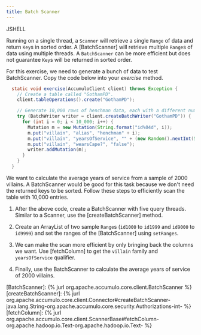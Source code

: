 ```yaml
---
title: Batch Scanner
---
```

JSHELL

Running on a single thread, a `Scanner` will retrieve a single `Range` of data and return `Key`s in sorted order. A [BatchScanner]
will retrieve multiple `Range`s of data using multiple threads.  A `BatchScanner` can be more efficient but does not guarantee `Key`s will be returned in sorted order.

For this exercise, we need to generate a bunch of data to test BatchScanner.  Copy the code below into your _exercise_ method.

```java
  static void exercise(AccumuloClient client) throws Exception {
    // Create a table called "GothamPD".
    client.tableOperations().create("GothamPD");

    // Generate 10,000 rows of henchman data, each with a different number yearsOfService
    try (BatchWriter writer = client.createBatchWriter("GothamPD")) {
      for (int i = 0; i < 10_000; i++) {
        Mutation m = new Mutation(String.format("id%04d", i));
        m.put("villain", "alias", "henchman" + i);
        m.put("villain", "yearsOfService", "" + (new Random().nextInt(50)));
        m.put("villain", "wearsCape?", "false");
        writer.addMutation(m);
      }
    }
  }
```

We want to calculate the average years of service from a sample of 2000 villains. A BatchScanner would be good for this task because we
don't need the returned keys to be sorted. Follow these steps to efficiently scan the table with 10,000 entries.

1. After the above code, create a BatchScanner with five query threads.  Similar to a Scanner, use the [createBatchScanner] method.

2. Create an ArrayList of two sample `Range`s (`id1000` to `id1999` and `id9000` to `id9999`) and set the ranges of the [BatchScanner] using `setRanges`.

3. We can make the scan more efficient by only bringing back the columns we want.  Use [fetchColumn] to get the `villain` family
and `yearsOfService` qualifier.

4. Finally, use the BatchScanner to calculate the average years of service of 2000 villains.

[BatchScanner]: {% jurl org.apache.accumulo.core.client.BatchScanner %}
[createBatchScanner]: {% jurl org.apache.accumulo.core.client.Connector#createBatchScanner-java.lang.String-org.apache.accumulo.core.security.Authorizations-int- %}
[fetchColumn]: {% jurl org.apache.accumulo.core.client.ScannerBase#fetchColumn-org.apache.hadoop.io.Text-org.apache.hadoop.io.Text- %}

